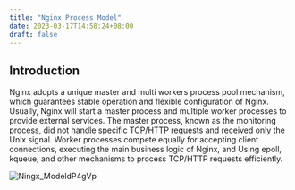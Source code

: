 ```yaml
---
title: "Nginx Process Model"
date: 2023-03-17T14:58:24+08:00
draft: false
---
```


## Introduction

 Nginx adopts a unique master and multi workers process pool mechanism, which guarantees stable operation and flexible configuration of Nginx.
 Usually, Nginx will start a master process and multiple worker processes to provide external services. The master process, known as the monitoring process, did not handle specific TCP/HTTP requests and received only the Unix signal.
 Worker processes compete equally for accepting client connections, executing the main business logic of Nginx, and Using epoll, kqueue, and other mechanisms to process TCP/HTTP requests efficiently.
 
 ![Ningx_ModeldP4gVp](https://cdn.jsdelivr.net/gh/greycodee/images@main/2022/12/02/Ningx_ModeldP4gVp.png)
